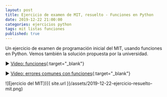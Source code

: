 ```yaml
---
layout: post
title: Ejercicio de examen de MIT, resuelto - Funciones en Python
date: 2019-12-22 21:00:00
categories: ejercicios python
tags: mit listas funciones
published: true
---
```



Un ejercicio de examen de programación inicial del MIT, usando funciones en Python. Vemos también la solución propuesta por la universidad.

▶️ [Video: funciones](https://www.youtube.com/watch?v=IF34NgjldXs){:target="_blank"}

▶️ [Video: errores comunes con funciones](https://www.youtube.com/watch?v=LD61E3g6GjM){:target="_blank"}

![Ejercicio del MIT]({{ site.url }}/assets/2019-12-22-ejercicio-resuelto-mit.png)
